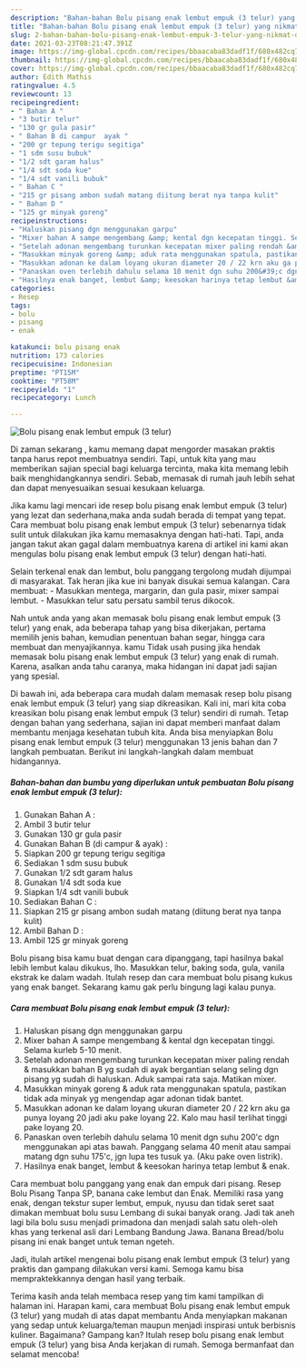 ```yaml
---
description: "Bahan-bahan Bolu pisang enak lembut empuk (3 telur) yang nikmat dan Mudah Dibuat"
title: "Bahan-bahan Bolu pisang enak lembut empuk (3 telur) yang nikmat dan Mudah Dibuat"
slug: 2-bahan-bahan-bolu-pisang-enak-lembut-empuk-3-telur-yang-nikmat-dan-mudah-dibuat
date: 2021-03-23T08:21:47.391Z
image: https://img-global.cpcdn.com/recipes/bbaacaba83dadf1f/680x482cq70/bolu-pisang-enak-lembut-empuk-3-telur-foto-resep-utama.jpg
thumbnail: https://img-global.cpcdn.com/recipes/bbaacaba83dadf1f/680x482cq70/bolu-pisang-enak-lembut-empuk-3-telur-foto-resep-utama.jpg
cover: https://img-global.cpcdn.com/recipes/bbaacaba83dadf1f/680x482cq70/bolu-pisang-enak-lembut-empuk-3-telur-foto-resep-utama.jpg
author: Edith Mathis
ratingvalue: 4.5
reviewcount: 13
recipeingredient:
- " Bahan A "
- "3 butir telur"
- "130 gr gula pasir"
- " Bahan B di campur  ayak "
- "200 gr tepung terigu segitiga"
- "1 sdm susu bubuk"
- "1/2 sdt garam halus"
- "1/4 sdt soda kue"
- "1/4 sdt vanili bubuk"
- " Bahan C "
- "215 gr pisang ambon sudah matang diitung berat nya tanpa kulit"
- " Bahan D "
- "125 gr minyak goreng"
recipeinstructions:
- "Haluskan pisang dgn menggunakan garpu"
- "Mixer bahan A sampe mengembang &amp; kental dgn kecepatan tinggi. Selama kurleb 5-10 menit."
- "Setelah adonan mengembang turunkan kecepatan mixer paling rendah &amp; masukkan bahan B yg sudah di ayak bergantian selang seling dgn pisang yg sudah di haluskan. Aduk sampai rata saja. Matikan mixer."
- "Masukkan minyak goreng &amp; aduk rata menggunakan spatula, pastikan tidak ada minyak yg mengendap agar adonan tidak bantet."
- "Masukkan adonan ke dalam loyang ukuran diameter 20 / 22 krn aku ga punya loyang 20 jadi aku pake loyang 22. Kalo mau hasil terlihat tinggi pake loyang 20."
- "Panaskan oven terlebih dahulu selama 10 menit dgn suhu 200&#39;c dgn menggunakan api atas bawah. Panggang selama 40 menit atau sampai matang dgn suhu 175&#39;c, jgn lupa tes tusuk ya. (Aku pake oven listrik)."
- "Hasilnya enak banget, lembut &amp; keesokan harinya tetap lembut &amp; enak."
categories:
- Resep
tags:
- bolu
- pisang
- enak

katakunci: bolu pisang enak 
nutrition: 173 calories
recipecuisine: Indonesian
preptime: "PT15M"
cooktime: "PT58M"
recipeyield: "1"
recipecategory: Lunch

---
```



![Bolu pisang enak lembut empuk (3 telur)](https://img-global.cpcdn.com/recipes/bbaacaba83dadf1f/680x482cq70/bolu-pisang-enak-lembut-empuk-3-telur-foto-resep-utama.jpg)

Di zaman  sekarang , kamu memang dapat mengorder masakan praktis tanpa harus repot membuatnya sendiri. Tapi, untuk kita yang mau memberikan sajian special bagi keluarga tercinta, maka kita memang lebih baik menghidangkannya sendiri. Sebab, memasak di rumah jauh lebih sehat dan dapat menyesuaikan sesuai kesukaan keluarga.

Jika kamu lagi mencari ide resep bolu pisang enak lembut empuk (3 telur) yang lezat dan sederhana,maka anda sudah berada di tempat yang tepat. Cara membuat bolu pisang enak lembut empuk (3 telur)  sebenarnya tidak sulit untuk dilakukan jika kamu memasaknya dengan hati-hati. Tapi, anda jangan takut akan gagal dalam membuatnya 
karena di artikel ini kami akan mengulas bolu pisang enak lembut empuk (3 telur) dengan hati-hati.  

Selain terkenal enak dan lembut, bolu panggang tergolong mudah dijumpai di masyarakat. Tak heran jika kue ini banyak disukai semua kalangan. Cara membuat: - Masukkan mentega, margarin, dan gula pasir, mixer sampai lembut. - Masukkan telur satu persatu sambil terus dikocok.

Nah untuk anda yang akan memasak bolu pisang enak lembut empuk (3 telur) yang enak, ada beberapa tahap yang bisa dikerjakan, pertama memilih jenis bahan, kemudian penentuan bahan segar, hingga cara membuat dan menyajikannya. kamu Tidak usah pusing jika hendak memasak bolu pisang enak lembut empuk (3 telur) yang enak di rumah. Karena, asalkan anda  tahu caranya, maka hidangan ini dapat jadi sajian yang spesial.

Di bawah ini, ada beberapa cara mudah dalam memasak resep bolu pisang enak lembut empuk (3 telur) yang siap dikreasikan. Kali ini, mari kita coba kreasikan bolu pisang enak lembut empuk (3 telur) sendiri di rumah. Tetap dengan bahan yang sederhana, sajian ini dapat memberi manfaat dalam membantu menjaga kesehatan tubuh kita. Anda bisa menyiapkan Bolu pisang enak lembut empuk (3 telur) menggunakan 13 jenis bahan dan 7 langkah pembuatan. Berikut ini langkah-langkah dalam membuat hidangannya.

<!--inarticleads1-->

##### Bahan-bahan dan bumbu yang diperlukan untuk pembuatan Bolu pisang enak lembut empuk (3 telur):

1. Gunakan  Bahan A :
1. Ambil 3 butir telur
1. Gunakan 130 gr gula pasir
1. Gunakan  Bahan B (di campur &amp; ayak) :
1. Siapkan 200 gr tepung terigu segitiga
1. Sediakan 1 sdm susu bubuk
1. Gunakan 1/2 sdt garam halus
1. Gunakan 1/4 sdt soda kue
1. Siapkan 1/4 sdt vanili bubuk
1. Sediakan  Bahan C :
1. Siapkan 215 gr pisang ambon sudah matang (diitung berat nya tanpa kulit)
1. Ambil  Bahan D :
1. Ambil 125 gr minyak goreng


Bolu pisang bisa kamu buat dengan cara dipanggang, tapi hasilnya bakal lebih lembut kalau dikukus, lho. Masukkan telur, baking soda, gula, vanila ekstrak ke dalam wadah. Itulah resep dan cara membuat bolu pisang kukus yang enak banget. Sekarang kamu gak perlu bingung lagi kalau punya. 

<!--inarticleads2-->

##### Cara membuat Bolu pisang enak lembut empuk (3 telur):

1. Haluskan pisang dgn menggunakan garpu
1. Mixer bahan A sampe mengembang &amp; kental dgn kecepatan tinggi. Selama kurleb 5-10 menit.
1. Setelah adonan mengembang turunkan kecepatan mixer paling rendah &amp; masukkan bahan B yg sudah di ayak bergantian selang seling dgn pisang yg sudah di haluskan. Aduk sampai rata saja. Matikan mixer.
1. Masukkan minyak goreng &amp; aduk rata menggunakan spatula, pastikan tidak ada minyak yg mengendap agar adonan tidak bantet.
1. Masukkan adonan ke dalam loyang ukuran diameter 20 / 22 krn aku ga punya loyang 20 jadi aku pake loyang 22. Kalo mau hasil terlihat tinggi pake loyang 20.
1. Panaskan oven terlebih dahulu selama 10 menit dgn suhu 200&#39;c dgn menggunakan api atas bawah. Panggang selama 40 menit atau sampai matang dgn suhu 175&#39;c, jgn lupa tes tusuk ya. (Aku pake oven listrik).
1. Hasilnya enak banget, lembut &amp; keesokan harinya tetap lembut &amp; enak.


Cara membuat bolu panggang yang enak dan empuk dari pisang. Resep Bolu Pisang Tanpa SP, banana cake lembut dan Enak. Memiliki rasa yang enak, dengan tekstur super lembut, empuk, nyusu dan tidak seret saat dimakan membuat bolu susu Lembang di sukai banyak orang. Jadi tak aneh lagi bila bolu susu menjadi primadona dan menjadi salah satu oleh-oleh khas yang terkenal asli dari Lembang Bandung Jawa. Banana Bread/bolu pisang ini enak banget untuk teman ngeteh. 

Jadi, itulah artikel mengenai  bolu pisang enak lembut empuk (3 telur)  yang praktis dan gampang dilakukan versi kami. Semoga kamu bisa mempraktekkannya dengan hasil yang terbaik. 

Terima kasih anda telah membaca resep yang tim kami tampilkan di halaman ini. Harapan kami, cara membuat  Bolu pisang enak lembut empuk (3 telur) yang mudah di atas dapat membantu Anda menyiapkan makanan yang sedap untuk keluarga/teman maupun menjadi inspirasi untuk berbisnis kuliner. Bagaimana? Gampang kan? Itulah resep bolu pisang enak lembut empuk (3 telur) yang bisa Anda kerjakan di rumah. Semoga bermanfaat dan selamat mencoba!

